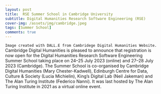 ```yaml
---
layout: post
title:  RSE Summer School in Cambridge University
subtitle: Digital Humanities Research Software Engineering (RSE)
cover-img: /assets/img/cambridge.jpeg
tags: [Summer School]
comments: true
---
```

`Image created with DALL.E from Cambridege Digital Humanities Website.`
Cambridge Digital Humanities is pleased to announce that registration is now open for the Digital Humanities Research Software Engineering Summer School taking place on 24–25 July 2023 (online) and 27–28 July 2023 (Cambridge). The Summer School is co-organised by Cambridge Digital Humanities (Mary Chester-Kadwell), Edinburgh Centre for Data, Culture & Society (Lucia Michielin), King’s Digital Lab (Neil Jakeman) and The Alan Turing Institute (Federico Nanni). It was last hosted by The Alan Turing Institute in 2021 as a virtual online event. 